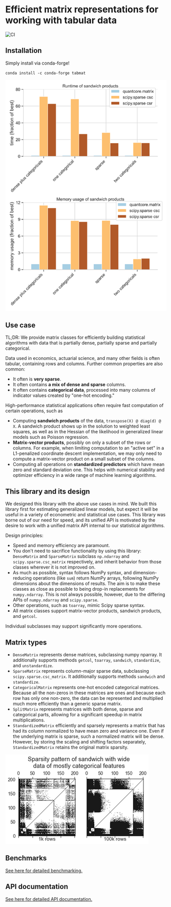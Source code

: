 # Efficient matrix representations for working with tabular data

![CI](https://github.com/Quantco/tabmat/workflows/CI/badge.svg)

## Installation

Simply install via conda-forge!
```
conda install -c conda-forge tabmat
```

<img src="docs/_static/headline.png" width="600px">

## Use case

TL;DR: We provide matrix classes for efficiently building statistical algorithms with data that is partially dense, partially sparse and partially categorical. 

Data used in economics, actuarial science, and many other fields is often tabular, containing rows and columns. Further common properties are also common:
- It often is **very sparse**.
- It often contains **a mix of dense and sparse** columns.
- It often contains **categorical data**, processed into many columns of indicator values created by "one-hot encoding."

High-performance statistical applications often require fast computation of certain operations, such as
- Computing **sandwich products** of the data, ``transpose(X) @ diag(d) @ X``. A sandwich product shows up in the solution to weighted least squares, as well as in the Hessian of the likelihood in generalized linear models such as Poisson regression.
- **Matrix-vector products**, possibly on only a subset of the rows or columns. For example, when limiting computation to an "active set" in a L1-penalized coordinate descent implementation, we may only need to compute a matrix-vector product on a small subset of the columns.
- Computing all operations on **standardized predictors** which have mean zero and standard deviation one. This helps with numerical stability and optimizer efficiency in a wide range of machine learning algorithms.

## This library and its design

We designed this library with the above use cases in mind. We built this library first for estimating generalized linear models, but expect it will be useful in a variety of econometric and statistical use cases. This library was borne out of our need for speed, and its unified API is motivated by the desire to work with a unified matrix API internal to our statistical algorithms.

Design principles:
- Speed and memory efficiency are paramount.
- You don't need to sacrifice functionality by using this library: `DenseMatrix` and `SparseMatrix` subclass `np.ndarray` and `scipy.sparse.csc_matrix` respectively, and inherit behavior from those classes wherever it is not improved on.
- As much as possible, syntax follows NumPy syntax, and dimension-reducing operations (like `sum`) return NumPy arrays, following NumPy dimensions about the dimensions of results. The aim is to make these classes as close as possible to being drop-in replacements for ``numpy.ndarray``.  This is not always possible, however, due to the differing APIs of ``numpy.ndarray`` and ``scipy.sparse``.
- Other operations, such as `toarray`, mimic Scipy sparse syntax.
- All matrix classes support matrix-vector products, sandwich products, and `getcol`.

Individual subclasses may support significantly more operations.

## Matrix types
- `DenseMatrix` represents dense matrices, subclassing numpy nparray.  It additionally supports methods `getcol`, `toarray`, `sandwich`, `standardize`, and `unstandardize`.
- `SparseMatrix` represents column-major sparse data, subclassing `scipy.sparse.csc_matrix`. It additionally supports methods `sandwich` and `standardize`.
- `CategoricalMatrix` represents one-hot encoded categorical matrices. Because all the non-zeros in these matrices are ones and because each row has only one non-zero, the data can be represented and multiplied much more efficiently than a generic sparse matrix.
- `SplitMatrix` represents matrices with both dense, sparse and categorical parts, allowing for a significant speedup in matrix multiplications.
- `StandardizedMatrix` efficiently and sparsely represents a matrix that has had its column normalized to have mean zero and variance one. Even if the underlying matrix is sparse, such a normalized matrix will be dense. However, by storing the scaling and shifting factors separately, `StandardizedMatrix` retains the original matrix sparsity. 

![Wide data set](images/wide_data_sandwich.png)

## Benchmarks

[See here for detailed benchmarking.](https://docs.dev.***REMOVED***/***REMOVED***/Quantco/tabmat/latest/benchmarks.html)

## API documentation

[See here for detailed API documentation.](https://docs.dev.***REMOVED***/***REMOVED***/Quantco/tabmat/latest/api/modules.html)
